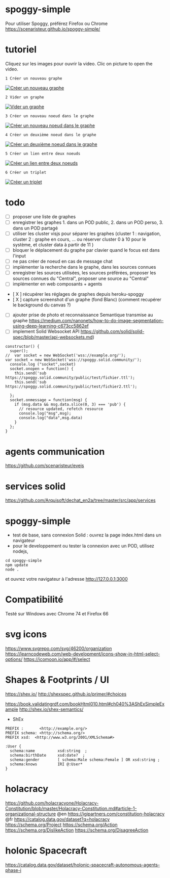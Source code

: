 # spoggy-simple
Pour utiliser Spoggy, préférez Firefox ou Chrome https://scenaristeur.github.io/spoggy-simple/

# tutoriel
Cliquez sur les images pour ouvrir la video. Clic on picture to open the video.

    1 Créer un nouveau graphe
   [![Créer un nouveau graphe](https://img.youtube.com/vi/bkedKb34USI/0.jpg)](https://www.youtube.com/watch?v=bkedKb34USI)

    2 Vider un graphe
   [![Vider un graphe](https://img.youtube.com/vi/YqatYoxz5VU/0.jpg)](https://www.youtube.com/watch?v=YqatYoxz5VU)

    3 Créer un nouveau noeud dans le graphe
   [![Créer un nouveau noeud dans le graphe](https://img.youtube.com/vi/XkI6cJPUTuk/0.jpg)](https://www.youtube.com/watch?v=XkI6cJPUTuk)

    4 Créer un deuxième noeud dans le graphe
   [![Créer un deuxième noeud dans le graphe](https://img.youtube.com/vi/AmDwlkLk7f8/0.jpg)](https://www.youtube.com/watch?v=AmDwlkLk7f8)

    5 Créer un lien entre deux noeuds
   [![Créer un lien entre deux noeuds](https://img.youtube.com/vi/ND8fK2liSdE/0.jpg)](https://www.youtube.com/watch?v=ND8fK2liSdE)


    6 Créer un triplet
   [![Créer un triplet](https://img.youtube.com/vi/tXfX8vgfdiQ/0.jpg)](https://www.youtube.com/watch?v=tXfX8vgfdiQ)

# todo
- [ ] proposer une liste de graphes
- [ ] enregistrer les graphes 1. dans un POD public, 2. dans un POD perso, 3. dans un POD partagé
- [ ] utiliser les cluster visjs pour séparer les graphes (cluster 1 : navigation, cluster 2 : graphe en cours, ... ou réserver cluster 0 à 10 pour le système, et cluster data à partir de 11 )
- [ ] bloquer le déplacement du graphe par clavier quand le focus est dans l'input
- [ ] ne pas créer de noeud en cas de message chat
- [ ] implémenter la recherche dans le graphe, dans les sources connues
- [ ] enregistrer les sources utilisées, les sources préférées, proposer les sources connues du "Central", proposer une source au "Central"
- [ ] implémenter en web composants + agents
- [ X ] récupérer les réglages de graphes depuis heroku-spoggy
- [ X ] capture screenshot d'un graphe (fond Blanc) (comment recupérer le background du canvas ?)
- [ ] ajouter prise de photo et reconnaissance Semantique transmise au graphe https://medium.com/nanonets/how-to-do-image-segmentation-using-deep-learning-c673cc5862ef
- [ ] implement Solid Websocket API https://github.com/solid/solid-spec/blob/master/api-websockets.md)
```
constructor() {
  super();
//  var socket = new WebSocket('wss://example.org/');
var socket = new WebSocket('wss://spoggy.solid.community/');
  console.log ("socket",socket)
  socket.onopen = function() {
    this.send('sub https://spoggy.solid.community/public/test/fichier.ttl');
    this.send('sub https://spoggy.solid.community/public/test/fichier2.ttl');

  };
  socket.onmessage = function(msg) {
    if (msg.data && msg.data.slice(0, 3) === 'pub') {
      // resource updated, refetch resource
      console.log("msg",msg);
      console.log("data",msg.data)
    }
  };
}
```


# agents communication
https://github.com/scenaristeur/evejs

# services solid
https://github.com/Arquisoft/dechat_en2a/tree/master/src/app/services

# spoggy-simple
- test de base, sans connexion Solid : ouvrez la page index.html dans un navigateur
- pour le developpement ou tester la connexion avec un POD, utilisez nodejs,

```git clone https://github.com/scenaristeur/spoggy-simple.git
cd spoggy-simple
npm update
node .
```
et ouvrez votre navigateur à l'adresse http://127.0.0.1:3000

# Compatibilité
Testé sur Windows avec Chrome 74 et Firefox 66

# svg icons
https://www.svgrepo.com/svg/46200/organization
https://learncodeweb.com/web-development/icons-show-in-html-select-options/
https://icomoon.io/app/#/select


# Shapes & Footprints / UI
https://shex.io/
http://shexspec.github.io/primer/#choices

https://book.validatingrdf.com/bookHtml010.html#ch040%3AShExSimpleExample
http://shex.io/shex-semantics/

+ ShEx
```
PREFIX :       <http://example.org/>
PREFIX schema: <http://schema.org/>
PREFIX xsd:  <http://www.w3.org/2001/XMLSchema#>

:User {
  schema:name          xsd:string  ;
  schema:birthDate     xsd:date?  ;
  schema:gender        [ schema:Male schema:Female ] OR xsd:string ;
  schema:knows         IRI @:User*
}
```

# holacracy
https://github.com/holacracyone/Holacracy-Constitution/blob/master/Holacracy-Constitution.md#article-1-organizational-structure @en
https://igipartners.com/constitution-holacracy @fr
https://catalog.data.gov/dataset?q=holacracy
https://schema.org/Project
https://schema.org/Action
https://schema.org/DislikeAction
https://schema.org/DisagreeAction


# holonic Spacecraft
https://catalog.data.gov/dataset/holonic-spacecraft-autonomous-agents-phase-i
